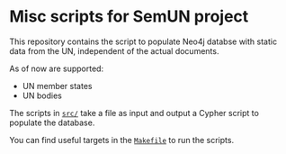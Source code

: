 # Misc scripts for SemUN project

This repository contains the script to populate Neo4j databse with static data from the UN, independent of the actual documents.

As of now are supported:

- UN member states
- UN bodies

The scripts in [`src/`](src/) take a file as input and output a Cypher script to populate the database.

You can find useful targets in the [`Makefile`](Makefile) to run the scripts.

